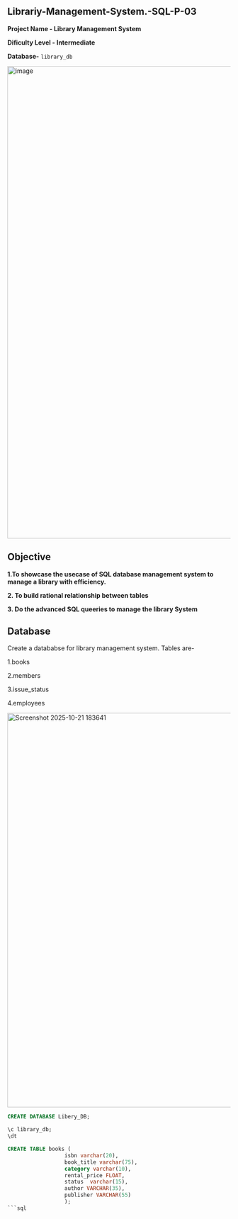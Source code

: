 ## Librariy-Management-System.-SQL-P-03
**Project Name - Library Management System**

**Dificulty Level - Intermediate**

**Database-** `library_db`

<img width="1600" height="1067" alt="image" src="https://github.com/user-attachments/assets/5cc086fc-4ea0-431f-a9a6-5fde2ef76e8d" />

## Objective
**1.To showcase the usecase of SQL database management system to manage a library with efficiency.**

**2. To build rational relationship between tables**

**3. Do the advanced SQL queeries to manage the library System**

## Database
Create a datababse for library management system. Tables are-

1.books

2.members

3.issue_status

4.employees

<img width="1525" height="891" alt="Screenshot 2025-10-21 183641" src="https://github.com/user-attachments/assets/e81e8f05-ae61-4add-b4d4-93df829c8af6" />




```sql
CREATE DATABASE Libery_DB;

\c library_db;
\dt

CREATE TABLE books (
                  isbn varchar(20),
				  book_title varchar(75),
				  category varchar(10),
				  rental_price FLOAT,
				  status  varchar(15),
				  author VARCHAR(35),
				  publisher VARCHAR(55)
				  );
```sql 






